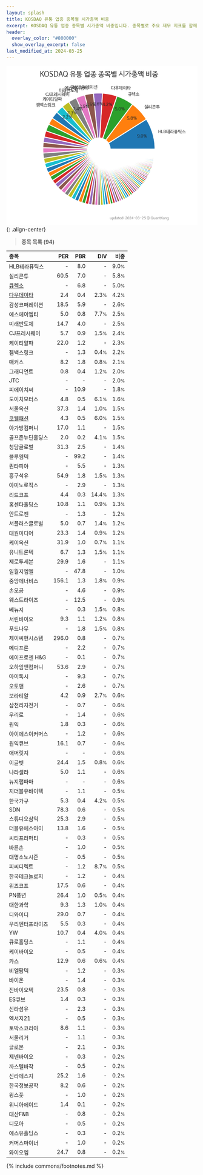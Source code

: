 ```yaml
---
layout: splash
title: KOSDAQ 유통 업종 종목별 시가총액 비중
excerpt: KOSDAQ 유통 업종 종목별 시가총액 비중입니다. 종목별로 주요 재무 지표를 함께 표시합니다.
header:
  overlay_color: "#800000"
  show_overlay_excerpt: false
last_modified_at: 2024-03-25
---
```



![KOSDAQ 유통 업종 종목별 시가총액 비중](/stats/sector/images/kosdaq_업종_유통_종목.png){: .align-center}


> **종목 목록 (94)**<a id="list"></a>

| **종목** | **PER** | **PBR** | **DIV** | **비중** |
| :------- | ------: | ------: | ------: | -------: |
| HLB테라퓨틱스 | - | 8.0 | - | 9.0<small>%</small> |
| 실리콘투 | 60.5 | 7.0 | - | 5.8<small>%</small> |
| [큐렉소](/060280/) | - | 6.8 | - | 5.0<small>%</small> |
| [다우데이타](/032190/) | 2.4 | 0.4 | 2.3<small>%</small> | 4.2<small>%</small> |
| 감성코퍼레이션 | 18.5 | 5.9 | - | 2.6<small>%</small> |
| 에스에이엠티 | 5.0 | 0.8 | 7.7<small>%</small> | 2.5<small>%</small> |
| 미래반도체 | 14.7 | 4.0 | - | 2.5<small>%</small> |
| CJ프레시웨이 | 5.7 | 0.9 | 1.5<small>%</small> | 2.4<small>%</small> |
| 케이티알파 | 22.0 | 1.2 | - | 2.3<small>%</small> |
| 젬백스링크 | - | 1.3 | 0.4<small>%</small> | 2.2<small>%</small> |
| 매커스 | 8.2 | 1.8 | 0.8<small>%</small> | 2.1<small>%</small> |
| 그래디언트 | 0.8 | 0.4 | 1.2<small>%</small> | 2.0<small>%</small> |
| JTC | - | - | - | 2.0<small>%</small> |
| 피에이치씨 | - | 10.9 | - | 1.8<small>%</small> |
| 도이치모터스 | 4.8 | 0.5 | 6.1<small>%</small> | 1.6<small>%</small> |
| 서울옥션 | 37.3 | 1.4 | 1.0<small>%</small> | 1.5<small>%</small> |
| [코웰패션](/033290/) | 4.3 | 0.5 | 6.0<small>%</small> | 1.5<small>%</small> |
| 아가방컴퍼니 | 17.0 | 1.1 | - | 1.5<small>%</small> |
| 골프존뉴딘홀딩스 | 2.0 | 0.2 | 4.1<small>%</small> | 1.5<small>%</small> |
| 청담글로벌 | 31.3 | 2.5 | - | 1.4<small>%</small> |
| 블루엠텍 | - | 99.2 | - | 1.4<small>%</small> |
| 퀀타피아 | - | 5.5 | - | 1.3<small>%</small> |
| 흥구석유 | 54.9 | 1.8 | 1.5<small>%</small> | 1.3<small>%</small> |
| 아미노로직스 | - | 2.9 | - | 1.3<small>%</small> |
| 리드코프 | 4.4 | 0.3 | 14.4<small>%</small> | 1.3<small>%</small> |
| 홈센타홀딩스 | 10.8 | 1.1 | 0.9<small>%</small> | 1.3<small>%</small> |
| 안트로젠 | - | 1.3 | - | 1.2<small>%</small> |
| 서플러스글로벌 | 5.0 | 0.7 | 1.4<small>%</small> | 1.2<small>%</small> |
| 대원미디어 | 23.3 | 1.4 | 0.9<small>%</small> | 1.2<small>%</small> |
| 케이옥션 | 31.9 | 1.0 | 0.7<small>%</small> | 1.1<small>%</small> |
| 유니트론텍 | 6.7 | 1.3 | 1.5<small>%</small> | 1.1<small>%</small> |
| 제로투세븐 | 29.9 | 1.6 | - | 1.1<small>%</small> |
| 일월지엠엘 | - | 47.8 | - | 1.0<small>%</small> |
| 중앙에너비스 | 156.1 | 1.3 | 1.8<small>%</small> | 0.9<small>%</small> |
| 손오공 | - | 4.6 | - | 0.9<small>%</small> |
| 웨스트라이즈 | - | 12.5 | - | 0.9<small>%</small> |
| 베뉴지 | - | 0.3 | 1.5<small>%</small> | 0.8<small>%</small> |
| 서린바이오 | 9.3 | 1.1 | 1.2<small>%</small> | 0.8<small>%</small> |
| 푸드나무 | - | 1.8 | 1.5<small>%</small> | 0.8<small>%</small> |
| 제이씨현시스템 | 296.0 | 0.8 | - | 0.7<small>%</small> |
| 메디프론 | - | 2.2 | - | 0.7<small>%</small> |
| 에이프로젠 H&G | - | 0.1 | - | 0.7<small>%</small> |
| 오하임앤컴퍼니 | 53.6 | 2.9 | - | 0.7<small>%</small> |
| 아이톡시 | - | 9.3 | - | 0.7<small>%</small> |
| 오토앤 | - | 2.6 | - | 0.7<small>%</small> |
| 보라티알 | 4.2 | 0.9 | 2.7<small>%</small> | 0.6<small>%</small> |
| 삼천리자전거 | - | 0.7 | - | 0.6<small>%</small> |
| 우리로 | - | 1.4 | - | 0.6<small>%</small> |
| 원익 | 1.8 | 0.3 | - | 0.6<small>%</small> |
| 아이에스이커머스 | - | 1.2 | - | 0.6<small>%</small> |
| 원익큐브 | 16.1 | 0.7 | - | 0.6<small>%</small> |
| 애머릿지 | - | - | - | 0.6<small>%</small> |
| 이글벳 | 24.4 | 1.5 | 0.8<small>%</small> | 0.6<small>%</small> |
| 나라셀라 | 5.0 | 1.1 | - | 0.6<small>%</small> |
| 뉴지랩파마 | - | - | - | 0.6<small>%</small> |
| 지더블유바이텍 | - | 1.1 | - | 0.5<small>%</small> |
| 한국가구 | 5.3 | 0.4 | 4.2<small>%</small> | 0.5<small>%</small> |
| SDN | 78.3 | 0.6 | - | 0.5<small>%</small> |
| 스튜디오삼익 | 25.3 | 2.9 | - | 0.5<small>%</small> |
| 더블유에스아이 | 13.8 | 1.6 | - | 0.5<small>%</small> |
| 씨티프라퍼티 | - | 0.3 | - | 0.5<small>%</small> |
| 바른손 | - | 1.0 | - | 0.5<small>%</small> |
| 대명소노시즌 | - | 0.5 | - | 0.5<small>%</small> |
| 피씨디렉트 | - | 1.2 | 8.7<small>%</small> | 0.5<small>%</small> |
| 한국테크놀로지 | - | 1.2 | - | 0.4<small>%</small> |
| 위즈코프 | 17.5 | 0.6 | - | 0.4<small>%</small> |
| PN풍년 | 26.4 | 1.0 | 0.5<small>%</small> | 0.4<small>%</small> |
| 대한과학 | 9.3 | 1.3 | 1.0<small>%</small> | 0.4<small>%</small> |
| 디와이디 | 29.0 | 0.7 | - | 0.4<small>%</small> |
| 우리엔터프라이즈 | 5.5 | 0.3 | - | 0.4<small>%</small> |
| YW | 10.7 | 0.4 | 4.0<small>%</small> | 0.4<small>%</small> |
| 큐로홀딩스 | - | 1.1 | - | 0.4<small>%</small> |
| 케이바이오 | - | 0.5 | - | 0.4<small>%</small> |
| 카스 | 12.9 | 0.6 | 0.6<small>%</small> | 0.4<small>%</small> |
| 비엘팜텍 | - | 1.2 | - | 0.3<small>%</small> |
| 바이온 | - | 1.4 | - | 0.3<small>%</small> |
| 진바이오텍 | 23.5 | 0.8 | - | 0.3<small>%</small> |
| ES큐브 | 1.4 | 0.3 | - | 0.3<small>%</small> |
| 신라섬유 | - | 2.3 | - | 0.3<small>%</small> |
| 엑서지21 | - | 0.5 | - | 0.3<small>%</small> |
| 토박스코리아 | 8.6 | 1.1 | - | 0.3<small>%</small> |
| 서울리거 | - | 1.1 | - | 0.3<small>%</small> |
| 글로본 | - | 2.1 | - | 0.3<small>%</small> |
| 제넨바이오 | - | 0.3 | - | 0.2<small>%</small> |
| 까스텔바작 | - | 0.5 | - | 0.2<small>%</small> |
| 신라에스지 | 25.2 | 1.6 | - | 0.2<small>%</small> |
| 한국정보공학 | 8.2 | 0.6 | - | 0.2<small>%</small> |
| 윙스풋 | - | 1.0 | - | 0.2<small>%</small> |
| 위니아에이드 | 1.4 | 0.1 | - | 0.2<small>%</small> |
| 대산F&B | - | 0.8 | - | 0.2<small>%</small> |
| 디모아 | - | 0.5 | - | 0.2<small>%</small> |
| 에스유홀딩스 | - | 0.3 | - | 0.2<small>%</small> |
| 커머스마이너 | - | 1.0 | - | 0.2<small>%</small> |
| 와이오엠 | 24.7 | 0.8 | - | 0.2<small>%</small> |

{% include commons/footnotes.md %}